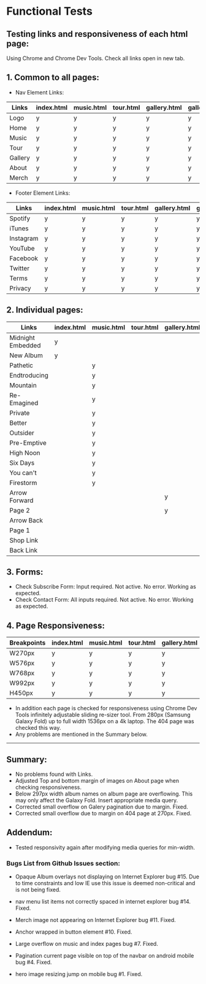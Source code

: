 # Functional Tests

## Testing links and responsiveness of each html page:
Using Chrome and Chrome Dev Tools. Check all links open in new tab.

## 1. Common to all pages:

- Nav Element Links:

Links | index.html | music.html | tour.html | gallery.html | gallery_2.html | about.html | merch.html
--- | --- | --- | --- | --- | --- | --- | ---
Logo | y | y | y | y | y | y | y
Home | y | y | y | y | y | y | y
Music | y | y | y | y | y | y | y
Tour | y | y | y | y | y | y | y
Gallery | y | y | y | y | y | y | y
About | y | y | y | y | y | y | y
Merch | y | y | y | y | y | y | y

- Footer Element Links:
  
Links | index.html | music.html | tour.html | gallery.html | gallery_2.html | about.html | merch.html
--- | --- | --- | --- | --- | --- | --- | ---
Spotify | y | y | y | y | y | y | y
iTunes | y | y | y | y | y | y | y
Instagram | y | y | y | y | y | y | y
YouTube | y | y | y | y | y | y | y
Facebook | y | y | y | y | y | y | y
Twitter | y | y | y | y | y | y | y
Terms | y | y | y | y | y | y | y
Privacy | y | y | y | y | y | y | y

## 2. Individual pages:

Links | index.html | music.html | tour.html | gallery.html | gallery_2.html | about.html | merch.html | 404.html
--- | --- | --- | --- | --- | --- | --- | --- | ---
Midnight Embedded | y 
New Album | y 
Pathetic |  | y 
Endtroducing |  | y 
Mountain |  | y 
Re-Emagined |  | y
Private |  | y 
Better |  | y
Outsider |  | y 
Pre-Emptive |  | y
High Noon |  | y 
Six Days |  | y
You can't |  | y 
Firestorm |  | y
Arrow Forward | | | | y
Page 2 | | | | y
Arrow Back | | | | | y
Page 1 | | | | | y
Shop Link | | | | | | | y
Back Link | | | | | | | | y


## 3. Forms:

- Check Subscribe Form: Input required. Not active. No error. Working as expected.
- Check Contact Form: All inputs required. Not active. No error. Working as expected.


## 4. Page Responsiveness:

Breakpoints | index.html | music.html | tour.html | gallery.html | gallery_2.html | about.html | merch.html
--- | --- | --- | --- | --- | --- | --- | ---
W270px | y | y | y | y | y | y | y
W576px | y | y | y | y | y | y | y
W768px | y | y | y | y | y | y | y
W992px | y | y | y | y | y | y | y
H450px | y | y | y | y | y | y | y


- In addition each page is checked for responsiveness using Chrome Dev Tools infinitely
	adjustable sliding re-sizer tool. From 280px (Samsung Galaxy Fold) up to full width
	1536px on a 4k laptop. The 404 page was checked this way.
- Any problems are mentioned in the Summary below.

---
## __Summary:__

- No problems found with Links.
- Adjusted Top and bottom margin of images on About page when checking responsiveness.
- Below 297px width album names on album page are overflowing. This may only affect the
  Galaxy Fold. Insert appropriate media query.
- Corrected small overflow on Galery pagination due to margin. Fixed.
- Corrected small overflow due to margin on 404 page at 270px. Fixed.

## __Addendum:__

 - Tested responsivity again after modifying media queries for min-width.

### Bugs List from Github Issues section:
- Opaque Album overlays not displaying on Internet Explorer bug #15.
	Due to time constraints and low IE use this issue is deemed non-critical
	and is not being fixed.

- nav menu list items not correctly spaced in internet explorer bug #14.
  Fixed.

- Merch image not appearing on Internet Explorer bug #11. 
  Fixed.

- Anchor wrapped in button element #10.
	Fixed.

- Large overflow on music and index pages bug #7.
	Fixed.

- Pagination current page visible on top of the navbar on android mobile bug #4.
	Fixed.

- hero image resizing jump on mobile bug #1.
	Fixed.
